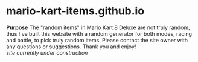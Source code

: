 # mario-kart-items.github.io
**Purpose** The "random items" in Mario Kart 8 Deluxe are not truly random, thus I've built this website with a random generator for both modes, racing and battle, to pick truly random items. 
Please contact the site owner with any questions or suggestions. Thank you and enjoy!   
*site currently under construction*
